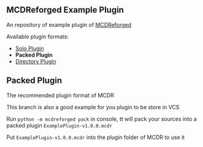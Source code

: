 MCDReforged Example Plugin
---------

An repository of example plugin of [MCDReforged](https://github.com/Fallen-Breath/MCDReforged)

Available plugin formats:

- [Solo Plugin](https://github.com/MCDReforged/MCDReforged-ExamplePlugin/tree/solo-plugin)
- **Packed Plugin**
- [Directory Plugin](https://github.com/MCDReforged/MCDReforged-ExamplePlugin/tree/directory-plugin)

## Packed Plugin

The recommended plugin format of MCDR

This branch is also a good example for you plugin to be store in VCS

Run `python -m mcdreforged pack` in console, tt will pack your sources into a packed plugin `ExamplePlugin-v1.0.0.mcdr`

Put `ExamplePlugin-v1.0.0.mcdr` into the plugin folder of MCDR to use it

